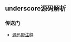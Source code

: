 ## underscore源码解析

### 传送门

- [源码带注释](https://github.com/careteenL/webFEDeveloper/blob/master/Front-end-knowledge/underscore/20180902-underscore_1.8.3_analysis.js)
